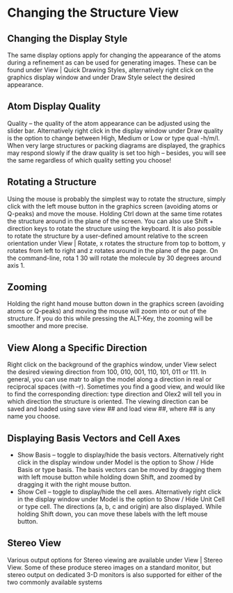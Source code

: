 # Changing the Structure View
## Changing the Display Style
The same display options apply for changing the appearance of the atoms during a refinement as can be used for generating images. These can be found under View | Quick Drawing Styles, alternatively right click on the graphics display window and under Draw Style select the desired appearance. 
## Atom Display Quality
Quality – the quality of the atom appearance can be adjusted using the slider bar. Alternatively right click in the display window under Draw quality is the option to change between High, Medium or Low or type qual -h/m/l. When very large structures or packing diagrams are displayed, the graphics may respond slowly if the draw quality is set too high – besides, you will see the same regardless of which quality setting you choose!
## Rotating a Structure
Using the mouse is probably the simplest way to rotate the structure, simply click with the left mouse button in the graphics screen (avoiding atoms or Q-peaks) and move the mouse. Holding Ctrl down at the same time rotates the structure around in the plane of the screen. You can also use Shift + direction keys to rotate the structure using the keyboard.
It is also possible to rotate the structure by a user-defined amount relative to the screen orientation under View | Rotate, x rotates the structure from top to bottom, y rotates from left to right and z rotates around in the plane of the page. On the command-line, rota 1 30 will rotate the molecule by 30 degrees around axis 1.
## Zooming 
Holding the right hand mouse button down in the graphics screen (avoiding atoms or Q-peaks) and moving the mouse will zoom into or out of the structure. If you do this while pressing the ALT-Key, the zooming will be smoother and more precise.
## View Along a Specific Direction
Right click on the background of the graphics window, under View select the desired viewing direction from 100, 010, 001, 110, 101, 011 or 111.
In general, you can use matr to align the model along a direction in real or reciprocal spaces (with –r). Sometimes you find a good view, and would like to find the corresponding direction: type direction and Olex2 will tell you in which direction the structure is oriented.
The viewing direction can be saved and loaded using save view ## and load view ##, where ## is any name you choose. 
## Displaying Basis Vectors and Cell Axes
- Show Basis – toggle to display/hide the basis vectors. Alternatively right click in the display window under Model is the option to Show / Hide Basis or type basis. The basis vectors can be moved by dragging them with left mouse button while holding down Shift, and zoomed by dragging it with the right mouse button.
- Show Cell – toggle to display/hide the cell axes. Alternatively right click in the display window under Model is the option to Show / Hide Unit Cell or type cell. The directions (a, b, c and origin) are also displayed. While holding Shift down, you can move these labels with the left mouse button.
## Stereo View
Various output options for Stereo viewing are available under View | Stereo View. Some of these produce stereo images on a standard monitor, but stereo output on dedicated 3-D monitors is also supported for either of the two commonly available systems
